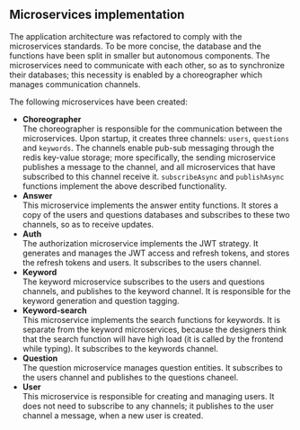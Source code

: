 ## Microservices implementation

<p>The application architecture was refactored to comply with the microservices standards. To be more concise, the database and the functions have been split in smaller but autonomous components. The microservices need to communicate with each other, so as to synchronize their databases; this necessity is enabled by a choreographer which manages communication channels. </p>
<p> The following microservices have been created:</p>

- **Choreographer** <br>
The choreographer is responsible for the communication between the microservices. Upon startup, it creates three channels: ```users```, ```questions``` and ```keywords```. The channels enable pub-sub messaging through the redis key-value storage; more specifically, the sending microservice publishes a message to the channel, and all microservices that have subscribed to this channel receive it. ```subscribeAsync``` and ```publishAsync``` functions implement the above described functionality.
- **Answer** <br>
This microservice implements the answer entity functions. It stores a copy of the users and questions databases and subscribes to these two channels, so as to receive updates.
- **Auth** <br>
The authorization microservice implements the JWT strategy. It generates and manages the JWT access and refresh tokens, and stores the refresh tokens and users. It subscribes to the users channel.
- **Keyword** <br>
The keyword microservice subscribes to the users and questions channels, and publishes to the keyword channel. It is responsible for the keyword generation and question tagging.
- **Keyword-search** <br>
This microservice implements the search functions for keywords. It is separate from the keyword microservices, because the designers think that the search function will have high load (it is called by the frontend while typing). It subscribes to the keywords channel.
- **Question** <br>
The question microservice manages question entities. It subscribes to the users channel and publishes to the questions chaneel.
- **User** <br>
This microservice is responsible for creating and managing users. It does not need to subscribe to any channels; it publishes to the user channel a message, when a new user is created.

